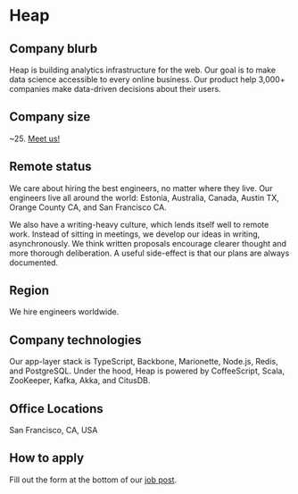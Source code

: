 # Heap

## Company blurb

Heap is building analytics infrastructure for the web. Our goal is to make data science accessible to every online business. Our product help 3,000+ companies make data-driven decisions about their users.

## Company size

~25. [Meet us!](https://heapanalytics.com/about)

## Remote status

We care about hiring the best engineers, no matter where they live. Our engineers live all around the world: Estonia, Australia, Canada, Austin TX, Orange County CA, and San Francisco CA.

We also have a writing-heavy culture, which lends itself well to remote work. Instead of sitting in meetings, we develop our ideas in writing, asynchronously. We think written proposals encourage clearer thought and more thorough deliberation. A useful side-effect is that our plans are always documented.

## Region

We hire engineers worldwide.

## Company technologies

Our app-layer stack is TypeScript, Backbone, Marionette, Node.js, Redis, and PostgreSQL. Under the hood, Heap is powered by CoffeeScript, Scala, ZooKeeper, Kafka, Akka, and CitusDB.

## Office Locations

San Francisco, CA, USA

## How to apply

Fill out the form at the bottom of our [job post](https://heapanalytics.com/jobs#engineer).
